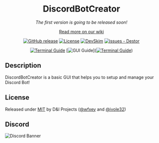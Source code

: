 <div align="center">
  
# DiscordBotCreator

*The first version is going to be released soon!*

[Read more on our wiki](../../wiki)

[![GitHub release](https://img.shields.io/github/release/wfxey/DiscordBotCreator?include_prereleases=&sort=semver&color=blue)](https://github.com/wfxey/DiscordBotCreator/releases/)
[![License](https://img.shields.io/badge/License-MIT-blue)](#license)
[![DevSkim](https://github.com/wfxey/DiscordBotCreator/actions/workflows/devskim.yml/badge.svg?branch=main)](https://github.com/wfxey/DiscordBotCreator/actions/workflows/devskim.yml)
[![issues - Destor](https://img.shields.io/github/issues/wfxey/DiscordBotCreator)](https://github.com/wfxey/DiscordBotCreator/issues)

[![Terminal Guide](https://img.shields.io/badge/Terminal%20Guide-8A2BE2)](https://github.com/D-I-Projects/DiscordBotCreator/wiki/Guide#terminal-guide)
[![GUI Guide](https://img.shields.io/badge/Terminal%20Guide-FFFF00)]([![Terminal Guide](https://img.shields.io/badge/Terminal%20Guide-8A2BE2)](https://github.com/D-I-Projects/DiscordBotCreator/wiki/Guide#terminal-guide))

</div>

## Description 
DiscordBotCreator is a basic GUI that helps you to setup and manage your Discord Bot!

## License

Released under [MIT](/LICENSE) by D&I Projects ([@wfxey](https://github.com/wfxey) and [@ivole32](https://github.com/ivole32))

## Discord
![Discord Banner](https://discord.com/api/guilds/1230908371490570314/widget.png?style=banner2)
